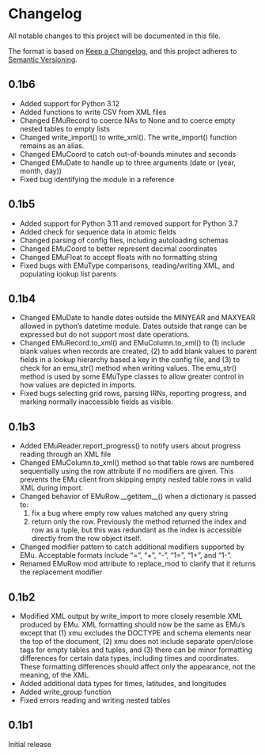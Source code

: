 Changelog
=========

All notable changes to this project will be documented in this file.

The format is based on [Keep a
Changelog](https://keepachangelog.com/en/1.0.0/), and this project
adheres to [Semantic Versioning](https://semver.org/spec/v2.0.0.html).

0.1b6
-----

- Added support for Python 3.12
- Added functions to write CSV from XML files
- Changed EMuRecord to coerce NAs to None and to coerce empty nested
  tables to empty lists
- Changed write_import() to write_xml(). The write_import() function
  remains as an alias.
- Changed EMuCoord to catch out-of-bounds minutes and seconds
- Changed EMuDate to handle up to three arguments (date or (year, month,
  day))
- Fixed bug identifying the module in a reference

0.1b5
-----

- Added support for Python 3.11 and removed support for Python 3.7
- Added check for sequence data in atomic fields
- Changed parsing of config files, including autoloading schemas
- Changed EMuCoord to better represent decimal coordinates
- Changed EMuFloat to accept floats with no formatting string
- Fixed bugs with EMuType comparisons, reading/writing XML, and
  populating lookup list parents

0.1b4
-----

- Changed EMuDate to handle dates outside the MINYEAR and MAXYEAR
  allowed in python’s datetime module. Dates outside that range can be
  expressed but do not support most date operations.
- Changed EMuRecord.to_xml() and EMuColumn.to_xml() to (1) include blank
  values when records are created, (2) to add blank values to parent
  fields in a lookup hierarchy based a key in the config file, and (3)
  to check for an emu_str() method when writing values. The emu_str()
  method is used by some EMuType classes to allow greater control in how
  values are depicted in imports.
- Fixed bugs selecting grid rows, parsing IRNs, reporting progress, and
  marking normally inaccessible fields as visible.

0.1b3
-----

- Added EMuReader.report_progress() to notify users about progress
  reading through an XML file
- Changed EMuColumn.to_xml() method so that table rows are numbered
  sequentially using the row attribute if no modifiers are given. This
  prevents the EMu client from skipping empty nested table rows in valid
  XML during import.
- Changed behavior of EMuRow.\_\_getitem\_\_() when a dictionary is
  passed to:
  1.  fix a bug where empty row values matched any query string
  2.  return only the row. Previously the method returned the index and
      row as a tuple, but this was redundant as the index is accessible
      directly from the row object itself.
- Changed modifier pattern to catch additional modifiers supported by
  EMu. Acceptable formats include “=”, “+”, “-”, “1=”, “1+”, and “1-”.
- Renamed EMuRow mod attribute to replace_mod to clarify that it returns
  the replacement modifier

0.1b2
-----

- Modified XML output by write_import to more closely resemble XML
  produced by EMu. XML formatting should now be the same as EMu’s except
  that (1) xmu excludes the DOCTYPE and schema elements near the top of
  the document, (2) xmu does not include separate open/close tags for
  empty tables and tuples, and (3) there can be minor formatting
  differences for certain data types, including times and coordinates.
  These formatting differences should affect only the appearance, not
  the meaning, of the XML.
- Added additional data types for times, latitudes, and longitudes
- Added write_group function
- Fixed errors reading and writing nested tables

0.1b1
-----

Initial release
